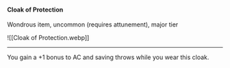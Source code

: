 #### Cloak of Protection

Wondrous item, uncommon (requires attunement), major tier

![[Cloak of Protection.webp]]

---

You gain a +1 bonus to AC and saving throws while you wear this cloak.